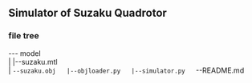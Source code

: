 ## Simulator of Suzaku Quadrotor


### file tree

--- model  
|  |--suzaku.mtl  
|  `--suzaku.obj  
|--objloader.py  
|--simulator.py  
`--README.md  

